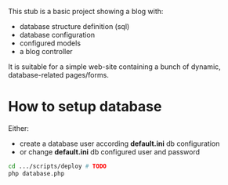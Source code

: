 This stub is a basic project showing a blog with:

- database structure definition (sql)
- database configuration
- configured models
- a blog controller


It is suitable for a simple web-site containing a bunch of dynamic, database-related pages/forms.


How to setup database
=====================

Either:
- create a database user according **default.ini** db configuration
- or change **default.ini** db configured user and password

```bash
cd .../scripts/deploy # TODO
php database.php
```
